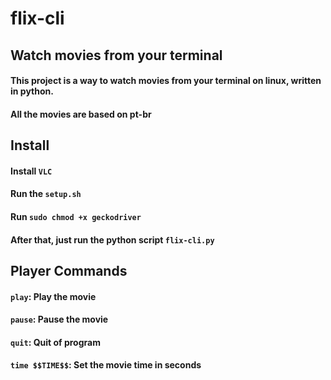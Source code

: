 # flix-cli

<h2>Watch movies from your terminal</h2>
<h4>This project is a way to watch movies from your terminal on linux, written in python.</h4>
<h4>All the movies are based on <strong>pt-br</strong></h4>

<h2>Install</h2>
<h4>Install <code>VLC</code></h4>
<h4>Run the <code>setup.sh</code></h4>
<h4>Run <code>sudo chmod +x geckodriver</code></h4>
<h4>After that, just run the python script <code>flix-cli.py</code></h4>

<h2>Player Commands</h2>
<h4><code>play</code>: Play the movie</h4>
<h4><code>pause</code>: Pause the movie</h4>
<h4><code>quit</code>: Quit of program</h4>
<h4><code>time $$TIME$$</code>: Set the movie time in seconds</h4>
